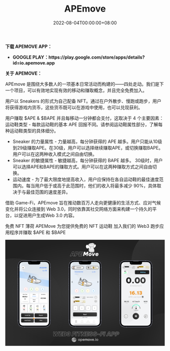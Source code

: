﻿---
title: "APEmove"
description: “APEmove 是一个 Web3 运行应用程序，它围绕大多数人的基本日常活动——四处走动而构建。”
date: 2022-08-04T00:00:00+08:00
lastmod: 2022-08-04T00:00:00+08:00
draft: false
authors: ["sadfrog"]
featuredImage: "apemove.png"
tags: ["NFT Games","APEmove"]
categories: ["nfts"]
nfts: ["NFT Games"]
blockchain: "BSC"
website: "https://apemove.io/?utm_source=DappRadar&utm_medium=deeplink&utm_campaign=visit-website"
twitter: "https://twitter.com/APEmoveApp"
discord: ""
telegram: ""
github: ""
youtube: "https://www.youtube.com/channel/UCN_rYxdWMrZWdnmEnlyQsNQ"
twitch: ""
facebook: ""
instagram: ""
reddit: ""
medium: ""
steam: ""
gitbook: ""
googleplay: ""
appstore: ""
status: "Live"
weight: 
lightgallery: true
toc: true
pinned: false
recommend: false
recommend1: false
---
<p><strong>下载 APEMOVE APP：</strong></p>
<ul>
  <li><strong>GOOGLE PLAY：https://play.google.com/store/apps/details?id=io.apemove.app</strong></li>
</ul>
<p><strong>关于 APEMOVE：&nbsp;</strong></p>
<p>APEmove 是围绕大多数人的一项基本日常活动而构建的——四处走动。我们是下一个项目，可以有效地实现有效的移动和赚取概念，并且完全免费加入。</p>
<p>用户以 Sneakers 的形式为自己配备 NFT。通过在户外散步、慢跑或跑步，用户将获得游戏内货币，这些货币既可以在游戏中使用，也可以兑现获利。</p>
<p>用户赚取 $APE &amp; $BAPE 并且每移动一分钟都会支付，这取决于 4 个主要因素： 运动鞋类型 - 每款运动鞋的基本 APE 回报不同。请参阅运动鞋属性部分，了解每种运动鞋类型的具体细分。</p>
<ul>
  <li>Sneaker 的力量属性 - 力量越高，每分钟获得的 APE 越多。用户只能从10级到29级赚取APE。在30级，用户可以选择继续赚取APE，或切换赚取BAPE。用户可以在这两种收入模式之间自由切换。</li>
  <li>Sneaker 的敏捷属性 - 敏捷越高，每分钟获得的 BAPE 越多。 30级时，用户可以选择APE和BAPE的赚取方式。用户可以在这两种赚取方式之间自由切换。</li>
  <li>运动速度 - 为了最大限度地提高收入，用户应保持在各自运动鞋的最佳速度范围内。每当用户低于或高于此范围时，他们的收入将最多减少 90%，具体取决于与最佳范围的速度差异。&nbsp;</li>
</ul>
<p>借助 Game-Fi，APEmove 旨在推动数百万人走向更健康的生活方式、应对气候变化并将公众连接到 Web 3.0，同时依靠其社交网络方面来构建一个持久的平台，以促进用户生成Web 3.0 内容。</p>

免费 NFT 薄荷
APEMove 为您提供免费的 NFT 运动鞋
加入我们的 Web3 跑步应用程序并赚取 $APE 和 $BAPE

![](sadfrog.png)